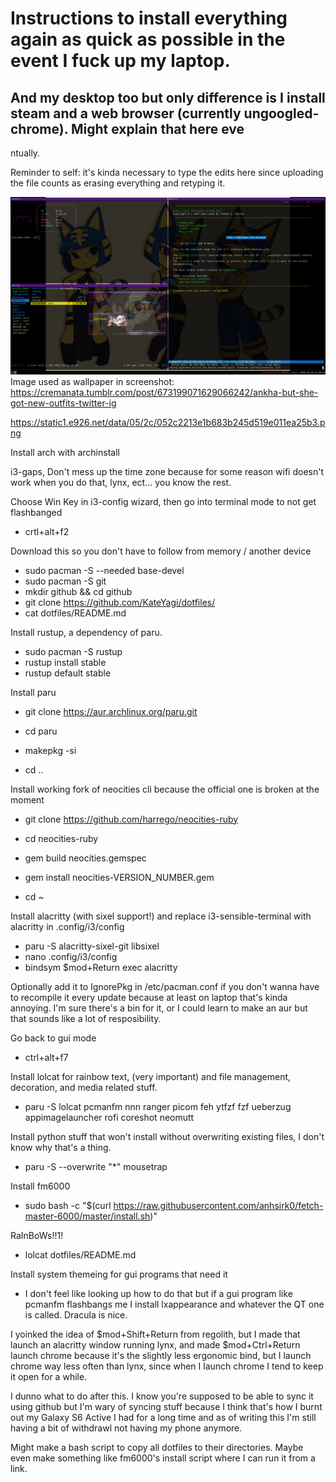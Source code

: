 
# Instructions to install everything again as quick as possible in the event I fuck up my laptop.
## And my desktop too but only difference is I install steam and a web browser (currently ungoogled-chrome). Might explain that here eve
ntually.

Reminder to self: it's kinda necessary to type the edits here since uploading the file counts as erasing everything and retyping it.

![Screenshot](https://github.com/KateYagi/dotfiles/blob/main/screenshot.png?raw=true)
Image used as wallpaper in screenshot:
https://cremanata.tumblr.com/post/673199071629066242/ankha-but-she-got-new-outfits-twitter-ig

https://static1.e926.net/data/05/2c/052c2213e1b683b245d519e011ea25b3.png

Install arch with archinstall

i3-gaps, Don't mess up the time zone because for some reason wifi doesn't work when you do that, lynx, ect... you know the rest.

Choose Win Key in i3-config wizard, then go into terminal mode to not get flashbanged
- crtl+alt+f2

Download this so you don't have to follow from memory / another device
- sudo pacman -S --needed base-devel
- sudo pacman -S git
- mkdir github && cd github
- git clone https://github.com/KateYagi/dotfiles/
- cat dotfiles/README.md


Install rustup, a dependency of paru.
- sudo pacman -S rustup
- rustup install stable
- rustup default stable


Install paru
- git clone https://aur.archlinux.org/paru.git
- cd paru
- makepkg -si

- cd ..


Install working fork of neocities cli because the official one is broken at the moment
- git clone https://github.com/harrego/neocities-ruby
- cd neocities-ruby
- gem build neocities.gemspec
- gem install neocities-VERSION_NUMBER.gem

- cd ~


Install alacritty (with sixel support!) and replace i3-sensible-terminal with alacritty in .config/i3/config
- paru -S alacritty-sixel-git libsixel
- nano .config/i3/config
 - bindsym $mod+Return exec alacritty

Optionally add it to IgnorePkg in /etc/pacman.conf if you don't wanna have to recompile it every update because at least on laptop that's kinda annoying. I'm sure there's a bin for it, or I could learn to make an aur but that sounds like a lot of resposibility.


Go back to gui mode
- ctrl+alt+f7


Install lolcat for rainbow text, (very important) and file management, decoration, and media related stuff.
- paru -S lolcat pcmanfm nnn ranger picom feh ytfzf fzf ueberzug appimagelauncher rofi coreshot neomutt


Install python stuff that won't install without overwriting existing files, I don't know why that's a thing.
- paru -S --overwrite "*" mousetrap


Install fm6000
- sudo bash -c "$(curl https://raw.githubusercontent.com/anhsirk0/fetch-master-6000/master/install.sh)"


RaInBoWs!!1!
- lolcat dotfiles/README.md


Install system themeing for gui programs that need it
- I don't feel like looking up how to do that but if a gui program like pcmanfm flashbangs me I install lxappearance and whatever the QT one is called. Dracula is nice.


I yoinked the idea of $mod+Shift+Return from regolith, but I made that launch an alacritty window running lynx, and made $mod+Ctrl+Return launch chrome because it's the slightly less ergonomic bind, but I launch chrome way less often than lynx, since when I launch chrome I tend to keep it open for a while. 

I dunno what to do after this. I know you're supposed to be able to sync it using github but I'm wary of syncing stuff because I think that's how I burnt out my Galaxy S6 Active I had for a long time and as of writing this I'm still having a bit of withdrawl not having my phone anymore.

Might make a bash script to copy all dotfiles to their directories. Maybe even make something like fm6000's install script where I can run it from a link.
